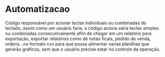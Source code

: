 # Automatizacao
Código responsável por acionar teclas individuais ou combinadas do teclado, assim como um usuário faria, o código aciona varia teclas simples ou combinadas consecutivamente afim de chegar em um relatório para exportação, exportar relatórios como de notas ficais, pedido de venda, ordens...no formato csv para que possa alimentar varias planilhas que gerarão gráficos, sem que o usuário precise estar no controle da operação.
